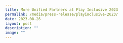 ```yaml
---
title: More Unified Partners at Play Inclusive 2023
permalink: /media/press-release/playinclusive-2023/
date: 2023-08-26
layout: post
description: ""
image: ""
---
```

